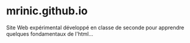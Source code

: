 # mrinic.github.io
Site Web expérimental développé en classe de seconde pour apprendre quelques fondamentaux de l'html...
